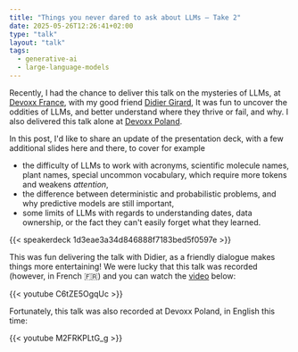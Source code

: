 ```yaml
---
title: "Things you never dared to ask about LLMs — Take 2"
date: 2025-05-26T12:26:41+02:00
type: "talk"
layout: "talk"
tags:
  - generative-ai
  - large-language-models
---
```


Recently, I had the chance to deliver this talk on the mysteries of LLMs, at [Devoxx France](https://www.devoxx.fr/agenda-2025/talk/sous-le-capot-des-llms-toutes-ces-questions-que-vous-n-avez-jamais-ose-poser/), with my good friend [Didier Girard](https://www.linkedin.com/in/DidierGirard/),
It was fun to uncover the oddities of LLMs, and better understand where they thrive or fail, and why.
I also delivered this talk alone at [Devoxx Poland](https://devoxx.pl/talk-details/?id=2171).

In this post, I'd like to share an update of the presentation deck, with a few additional slides here and there, to cover for example

- the difficulty of LLMs to work with acronyms, scientific molecule names, plant names, special uncommon vocabulary, which require more tokens and weakens _attention_,
- the difference between deterministic and probabilistic problems, and why predictive models are still important,
- some limits of LLMs with regards to understanding dates, data ownership, or the fact they can't easily forget what they learned.

{{< speakerdeck 1d3eae3a34d846888f7183bed5f0597e >}}

This was fun delivering the talk with Didier, as a friendly dialogue makes things more entertaining!
We were lucky that this talk was recorded (however, in French :fr:) and you can watch the [video](https://www.youtube.com/watch?v=C6tZE5OgqUc) below:

{{< youtube C6tZE5OgqUc >}}

Fortunately, this talk was also recorded at Devoxx Poland, in English this time:

{{< youtube M2FRKPLtG_g >}}